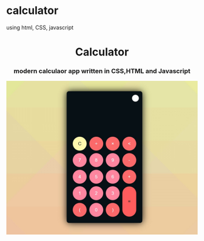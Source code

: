 # calculator
using html, CSS, javascript




<h1 align="center">Calculator</h1>
<h3 align="center">modern calculaor app written in CSS,HTML and Javascript</h3>

<img src="https://github.com/Vishaka-Randunuge/calculator/blob/main/calculator-dark.jpg" alt="Alt text" title="Optional title">

